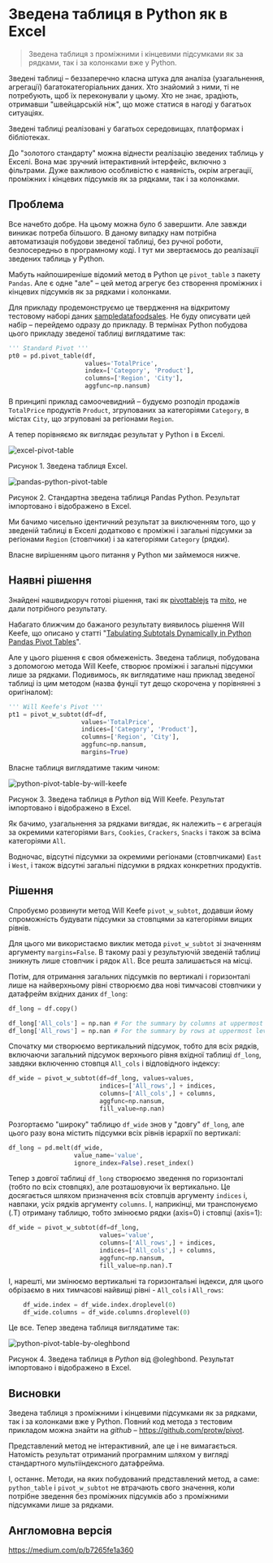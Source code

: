 # Зведена таблиця в Python як в Excel

> Зведена таблиця з проміжними і кінцевими підсумками як за рядками, так і за колонками вже у Python.

Зведені таблиці – беззаперечно класна штука для аналіза (узагальнення, агрегації) багатокатегоріальних даних. Хто знайомий з ними, ті не потребують, щоб їх переконували у цьому. Хто не знає, зрадіють, отримавши "швейцарській ніж", що може статися в нагоді у багатьох ситуаціях.

Зведені таблиці реалізовані у багатьох середовищах, платформах і бібліотеках.

До "золотого стандарту" можна віднести реалізацію зведених таблиць у Екселі. Вона має зручний інтерактивний інтерфейс, включно з фільтрами. Дуже важливою особливістю є наявність, окрім агрегації, проміжних і кінцевих підсумків як за рядками, так і за колонками.

## Проблема

Все начебто добре. На цьому можна було б завершити. Але завжди виникає потреба більшого. В даному випадку нам потрібна автоматизація побудови зведеної таблиці, без ручної роботи, безпосередньо в програмному коді. І тут ми звертаємось до реалізації зведених таблиць у Python.

Мабуть найпоширеніше відомий метод в Python це `pivot_table` з пакету `Pandas`. Але є одне "але" – цей метод агрегує без створення проміжних і кінцевих підсумків як за рядками і колонками.

Для прикладу продемонструємо це твердження на відкритому тестовому наборі даних [sampledatafoodsales](https://www.scribd.com/document/633622920/sampledatafoodsales-xlsx). Не буду описувати цей набір – перейдемо одразу до прикладу. В термінах Python побудова цього прикладу зведеної таблиці виглядатиме так:

```python
''' Standard Pivot '''
pt0 = pd.pivot_table(df, 
                     values='TotalPrice',
                     index=['Category', 'Product'],
                     columns=['Region', 'City'], 
                     aggfunc=np.nansum)
```

В принципі приклад самоочевидний – будуємо розподіл продажів `TotalPrice` продуктів `Product`, згрупованих за категоріями `Category`, в містах `City`, що згруповані за регіонами `Region`.

А  тепер порівняємо як виглядає результат у Python і в Екселі.

![excel-pivot-table](img/excel-pivot-table.png)

Рисунок 1. Зведена таблиця Excel.

![pandas-python-pivot-table](img/pandas-python-pivot-table.png)

Рисунок 2. Стандартна зведена таблиця Pandas Python. Результат імпортовано і відображено в Excel.

Ми бачимо чисельно ідентичний результат за виключенням того, що у зведеній таблиці в Екселі додатково є проміжні і загальні підсумки за регіонами  `Region` (стовпчики) і за категоріями `Category` (рядки).

Власне вирішенням цього питання у Python ми займемося нижче.

## Наявні рішення

Знайдені нашвидкоруч готові рішення, такі як [pivottablejs](https://github.com/nicolaskruchten/jupyter_pivottablejs) та [mito](https://www.trymito.io/), не дали потрібного результату.

Набагато ближчим до бажаного результату виявилось рішення Will Keefe, що описано у статті "[Tabulating Subtotals Dynamically in Python Pandas Pivot Tables](https://medium.com/p/6efadbb79be2)". 

Але у цього рішення є своя обмеженість. Зведена таблиця, побудована з допомогою метода Will Keefe, створює проміжні і загальні підсумки лише за рядками. Подивимось, як виглядатиме наш приклад зведеної таблиці із цим методом (назва фунції тут дещо скорочена у порівнянні з оригіналом):

 ```python
''' Will Keefe's Pivot '''
pt1 = pivot_w_subtot(df=df, 
                     values='TotalPrice', 
                     indices=['Category', 'Product'], 
                     columns=['Region', 'City'], 
                     aggfunc=np.nansum, 
                     margins=True)
 ```

Власне таблиця виглядатиме таким чином:

![python-pivot-table-by-will-keefe](img/python-pivot-table-by-will-keefe.png)

Рисунок 3. Зведена таблиця в *Python* від Will Keefe. Результат імпортовано і відображено в Excel.

Як бачимо, узагальнення за рядками вигядає, як належить – є агрегація за окремими категоріями `Bars`, `Cookies`, `Crackers`, `Snacks` і також за всіма категоріями `All`.

Водночас, відсутні підсумки за окремими регіонами (стовпчиками) `East` і `West`, і також відсутні загальні підсумки в рядках конкретних продуктів. 

## Рішення

Спробуємо розвинути метод Will Keefe `pivot_w_subtot`, додавши йому спроможність будувати підсумки за стовпцями за категоріями вищих рівнів.

Для цього ми використаємо виклик метода `pivot_w_subtot` зі значенням аргументу `margins=False`. В такому разі у результуючій зведеній таблиці зникнуть лише стовпчик і рядок `All`. Все решта залишається на місці.

Потім, для отримання загальних підсумків по вертикалі і горизонталі лише на найверхньому рівні створюємо два нові тимчасові стовпчики у датафрейм вхідних даних `df_long`:

```python
df_long = df.copy()

df_long['All_cols'] = np.nan # For the summary by columns at uppermost level
df_long['All_rows'] = np.nan # For the summary by rows at uppermost level
```

 Спочатку ми створюємо вертикальний підсумок, тобто для всіх рядків, включаючи загальний підсумок верхнього рівня вхідної таблиці `df_long`, завдяки включенню стовпця `All_cols` і відповідного індексу:

```python
df_wide = pivot_w_subtot(df=df_long, values=values, 
                         indices=['All_rows',] + indices, 
                         columns=['All_cols',] + columns, 
                         aggfunc=np.nansum, 
                         fill_value=np.nan)
```

Розгортаємо "широку" таблицю `df_wide` знов у "довгу" `df_long`, але цього разу вона містить підсумки всіх рівнів ієрархії по вертикалі:

```python
df_long = pd.melt(df_wide, 
                  value_name='value', 
                  ignore_index=False).reset_index()
```

Тепер з довгої таблиці `df_long` створюємо зведення по горизонталі (тобто по всіх стовпцях), але розташовуючи їх вертикально. Це досягається шляхом призначення всіх стовпців аргументу `indices` і, навпаки, усіх рядків аргументу `columns`. І, наприкінці, ми транспонуємо (.T) отриману таблицю, тобто змінюємо рядки (axis=0) і стовпці (axis=1):

```python
df_wide = pivot_w_subtot(df=df_long, 
                         values='value', 
                         columns=['All_rows',] + indices, 
                         indices=['All_cols',] + columns, 
                         aggfunc=np.nansum, 
                         fill_value=np.nan).T
```

І, нарешті, ми змінюємо вертикальні та горизонтальні індекси, для цього обрізаємо в них тимчасові найвищі рівні - `All_cols` і `All_rows`:

```python
    df_wide.index = df_wide.index.droplevel(0)
    df_wide.columns = df_wide.columns.droplevel(0)
```

Це все. Тепер зведена таблиця виглядатиме так:

![python-pivot-table-by-oleghbond](img/python-pivot-table-by-oleghbond.png)

Рисунок 4. Зведена таблиця в *Python* від @oleghbond. Результат імпортовано і відображено в Excel.

## Висновки

Зведена таблиця з проміжними і кінцевими підсумками як за рядками, так і за колонками вже у Python. Повний код метода з тестовим прикладом можна знайти на *github* – https://github.com/protw/pivot.

Представлений метод не інтерактивний, але це і не вимагається. Натомість результат отриманий програмним шляхом у вигляді стандартного мультііндексного датафрейма.

І, останнє. Методи, на яких побудований представлений метод, а саме: `python_table` і `pivot_w_subtot` не втрачають свого значення, коли потрібне зведення без проміжних підсумків або з проміжними підсумками лише за рядками.

## Англомовна версія

https://medium.com/p/b7265fe1a360
